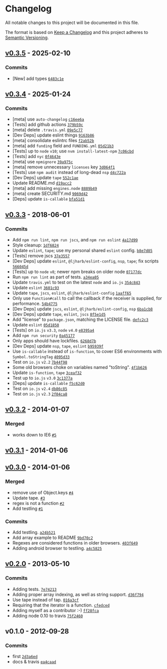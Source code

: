 # Changelog

All notable changes to this project will be documented in this file.

The format is based on [Keep a Changelog](https://keepachangelog.com/en/1.0.0/)
and this project adheres to [Semantic Versioning](https://semver.org/spec/v2.0.0.html).

## [v0.3.5](https://github.com/ljharb/for-each/compare/v0.3.4...v0.3.5) - 2025-02-10

### Commits

- [New] add types [`6483c1e`](https://github.com/ljharb/for-each/commit/6483c1e9b6177e5ca9ba506188300c5a25de26c2)

## [v0.3.4](https://github.com/ljharb/for-each/compare/v0.3.3...v0.3.4) - 2025-01-24

### Commits

- [meta] use `auto-changelog` [`c16ee6a`](https://github.com/ljharb/for-each/commit/c16ee6a125eb3c6d30f626b4b02ec849a63fca28)
- [Tests] add github actions [`379b59c`](https://github.com/ljharb/for-each/commit/379b59c8f282c2281ba668e3e028ad6410afb99b)
- [meta] delete `.travis.yml` [`09e5c77`](https://github.com/ljharb/for-each/commit/09e5c779651215c41bd4727e266a5e7ebb3b0a4d)
- [Dev Deps] update eslint things [`9163b86`](https://github.com/ljharb/for-each/commit/9163b86435be325965f096ac17793a0e783b1c1e)
- [meta] consolidate eslintrc files [`f2ab52b`](https://github.com/ljharb/for-each/commit/f2ab52b6944fe8c1a189957889276950393eddb3)
- [meta] add `funding` field and `FUNDING.yml` [`05d21b3`](https://github.com/ljharb/for-each/commit/05d21b382ccd4627b283d1a31c49935c7d79fd57)
- [Tests] up to `node` `v10`; use `nvm install-latest-npm` [`7c06cbd`](https://github.com/ljharb/for-each/commit/7c06cbdabea81ba029cd466545dea5cb9f24f528)
- [Tests] add `nyc` [`0f4643e`](https://github.com/ljharb/for-each/commit/0f4643e6a572bdc6967a17be8e7b959600edbbd2)
- [meta] use `npmignore` [`39a975c`](https://github.com/ljharb/for-each/commit/39a975c8c6050586b93b5e0a98b20be44d1b38d4)
- [meta] remove unnecessary `licenses` key [`3d064f1`](https://github.com/ljharb/for-each/commit/3d064f12167c12d8e1d1ee1447ee58d8211c63e1)
- [Tests] use `npm audit` instead of long-dead `nsp` [`d4c722a`](https://github.com/ljharb/for-each/commit/d4c722a0f61f61d93965328f436f87421bce9973)
- [Dev Deps] update `tape` [`552c1ae`](https://github.com/ljharb/for-each/commit/552c1ae6a01728ff312d47605dbdb961ef0ccbcc)
- Update README.md [`d19acc2`](https://github.com/ljharb/for-each/commit/d19acc23624eed9d8f59b9fa64e6e3cba638aa52)
- [meta] add missing `engines.node` [`8889b49`](https://github.com/ljharb/for-each/commit/8889b49bd737d7a72c2a515eb2ee39a01c813bac)
- [meta] create SECURITY.md [`9069d42`](https://github.com/ljharb/for-each/commit/9069d42d245b02ae7c5f0c193fceb55427436e4e)
- [Deps] update `is-callable` [`bfa51d1`](https://github.com/ljharb/for-each/commit/bfa51d18018477843147bcdcc6cc63eb045151f5)

## [v0.3.3](https://github.com/ljharb/for-each/compare/v0.3.2...v0.3.3) - 2018-06-01

### Commits

- Add `npm run lint`, `npm run jscs`, and `npm run eslint` [`4a17d99`](https://github.com/ljharb/for-each/commit/4a17d99d7397dd2356530d238e0e6c37ef34a1d5)
- Style cleanup: [`1df6824`](https://github.com/ljharb/for-each/commit/1df6824d96bfc293c0c9e6b78143b602c8d94986)
- Update `eslint`, `tape`; use my personal shared `eslint` config. [`b8e7d85`](https://github.com/ljharb/for-each/commit/b8e7d850ec9010a7171d34297f7af74b90f28aac)
- [Tests] remove jscs [`37e3557`](https://github.com/ljharb/for-each/commit/37e355784b4261dcf5004158a72c4b8a6c6c524f)
- [Dev Deps] update `eslint`, `@ljharb/eslint-config`, `nsp`, `tape`; fix scripts [`566045d`](https://github.com/ljharb/for-each/commit/566045d84f2ee5dff7cc14805c4fdb1d13d2624d)
- [Tests] up to `node` `v8`; newer npm breaks on older node [`07177dc`](https://github.com/ljharb/for-each/commit/07177dc9c8419b2a887c727ec576189a7c8e7837)
- Run `npm run lint` as part of tests. [`a34ea05`](https://github.com/ljharb/for-each/commit/a34ea05f729e0987007670d5693e093c56865ef6)
- Update `travis.yml` to test on the latest `node` and `io.js` [`354c843`](https://github.com/ljharb/for-each/commit/354c8434a166c7095c613e818c8d542fd1e2d630)
- Update `eslint` [`3601c93`](https://github.com/ljharb/for-each/commit/3601c9348e2cfb29ed3cfee352c2c95d4a8de87f)
- Update `tape`, `jscs`, `eslint`, `@ljharb/eslint-config` [`1aaff65`](https://github.com/ljharb/for-each/commit/1aaff65a55d8a054561251c6a2501c4dc42e1f99)
- Only use `Function#call` to call the callback if the receiver is supplied, for performance. [`54b4775`](https://github.com/ljharb/for-each/commit/54b477571b4d7c11edccafd94f2e16380892ee5d)
- [Dev Deps] update `jscs`, `eslint`, `@ljharb/eslint-config`, `nsp` [`6ba1cb8`](https://github.com/ljharb/for-each/commit/6ba1cb8a708e84ba4bb4067d31549829ec579d92)
- [Dev Deps] update `tape`, `eslint`, `jscs` [`8f5e1d5`](https://github.com/ljharb/for-each/commit/8f5e1d5fcabaf3abaa6ce2d3e6dd095f0dedfc4e)
- Add "license" to `package.json`, matching the LICENSE file. [`defc2c3`](https://github.com/ljharb/for-each/commit/defc2c35ffa7c9d4fbcf846f28b436f0083a381c)
- Update `eslint` [`05d1850`](https://github.com/ljharb/for-each/commit/05d18503dd0ec709f93df5c905bd2d0ce51323c3)
- [Tests] on `io.js` `v3.3`, `node` `v4.0` [`e8395a4`](https://github.com/ljharb/for-each/commit/e8395a43feef399299839c8d466ddd9dca0c3268)
- Add `npm run security` [`0a45177`](https://github.com/ljharb/for-each/commit/0a45177290b1de71094ddd322ef4a504458e901d)
- Only apps should have lockfiles. [`6268d7b`](https://github.com/ljharb/for-each/commit/6268d7b39edd06ef5a283c7afdb6c823077db777)
- [Dev Deps] update `nsp`, `tape`, `eslint` [`b95939f`](https://github.com/ljharb/for-each/commit/b95939f66a3dad590b3bc42c53535e77c1bfc114)
- Use `is-callable` instead of `is-function`, to cover ES6 environments with `Symbol.toStringTag` [`4095d33`](https://github.com/ljharb/for-each/commit/4095d334581c1caee92f595c299ffc479806dc3f)
- Test on `io.js` `v2.2` [`7b44f98`](https://github.com/ljharb/for-each/commit/7b44f98c217291a92385ddd3903d4974e049d762)
- Some old browsers choke on variables named "toString". [`4f1b626`](https://github.com/ljharb/for-each/commit/4f1b626eb91fcdc0e9018472a702aea713799190)
- Update `is-function`, `tape` [`3ceaf32`](https://github.com/ljharb/for-each/commit/3ceaf3240ef7d1b261cf510eb932cf540291187b)
- Test up to `io.js` `v3.0` [`3c1377a`](https://github.com/ljharb/for-each/commit/3c1377a31adf003323f4846a97e8f7c8fd51b5d2)
- [Deps] update `is-callable` [`f5c62d0`](https://github.com/ljharb/for-each/commit/f5c62d034b582a15bcb1f1cadace4e9c84f1780a)
- Test on `io.js` `v2.4` [`db86c85`](https://github.com/ljharb/for-each/commit/db86c85641d053a1dc4e570e8c8afbea915f78c0)
- Test on `io.js` `v2.3` [`2f04ca8`](https://github.com/ljharb/for-each/commit/2f04ca885adb4a8ccca658739f771a7f78522d03)

## [v0.3.2](https://github.com/ljharb/for-each/compare/v0.3.1...v0.3.2) - 2014-01-07

### Merged

- works down to IE6 [`#5`](https://github.com/ljharb/for-each/pull/5)

## [v0.3.1](https://github.com/ljharb/for-each/compare/v0.3.0...v0.3.1) - 2014-01-06

## [v0.3.0](https://github.com/ljharb/for-each/compare/v0.2.0...v0.3.0) - 2014-01-06

### Merged

- remove use of Object.keys [`#4`](https://github.com/ljharb/for-each/pull/4)
- Update tape. [`#3`](https://github.com/ljharb/for-each/pull/3)
- regex is not a function [`#2`](https://github.com/ljharb/for-each/pull/2)
- Add testling [`#1`](https://github.com/ljharb/for-each/pull/1)

### Commits

- Add testling. [`a24b521`](https://github.com/ljharb/for-each/commit/a24b52111937d509a3b5f58106c8835283de7146)
- Add array example to README [`9bd70c2`](https://github.com/ljharb/for-each/commit/9bd70c2ceafddfc734a80e0fea2bbac00afa963a)
- Regexes are considered functions in older browsers. [`403f649`](https://github.com/ljharb/for-each/commit/403f6490f903984adea1771af29c41fd2b1e4b64)
- Adding android browser to testling. [`a4c5825`](https://github.com/ljharb/for-each/commit/a4c5825bf8abd13589b9a9662c9d3deaf89cbf66)

## [v0.2.0](https://github.com/ljharb/for-each/compare/v0.1.0...v0.2.0) - 2013-05-10

### Commits

- Adding tests. [`7e74213`](https://github.com/ljharb/for-each/commit/7e74213d1b5d01b19249c3e3037302bd7fc74f1c)
- Adding proper array indexing, as well as string support. [`d36f794`](https://github.com/ljharb/for-each/commit/d36f794d6c0c5696bf1e4f8e79ae667858dfc11b)
- Use tape instead of tap. [`016a3cf`](https://github.com/ljharb/for-each/commit/016a3cf706c78037384d4c378b2ebe6e702cbb02)
- Requiring that the iterator is a function. [`cfedced`](https://github.com/ljharb/for-each/commit/cfedceda15ea2f7eb4acf079fb90ce17ec7da664)
- Adding myself as a contributor :-) [`ff28fca`](https://github.com/ljharb/for-each/commit/ff28fca8ec30f6fdbb7af87c74ed35688e60d07a)
- Adding node 0.10 to travis [`75f2460`](https://github.com/ljharb/for-each/commit/75f2460343d3ea58f91dad45f2eda478e3a4e412)

## v0.1.0 - 2012-09-28

### Commits

- first [`2d3a6ed`](https://github.com/ljharb/for-each/commit/2d3a6ed63036455847937cf00bec56b59ab36a9d)
- docs & travis [`ea4caad`](https://github.com/ljharb/for-each/commit/ea4caad8a8768992dcce29998e226484beed841c)
